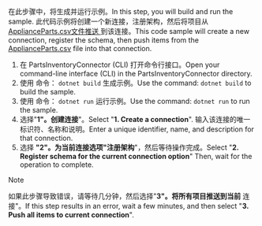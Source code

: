 <!-- markdownlint-disable MD002 MD025 MD041 -->

<span data-ttu-id="426b6-101">在此步骤中，将生成并运行示例。</span><span class="sxs-lookup"><span data-stu-id="426b6-101">In this step, you will build and run the sample.</span></span> <span data-ttu-id="426b6-102">此代码示例将创建一个新连接，注册架构，然后将项目从 [ApplianceParts.csv文件推送 ](https://github.com/microsoftgraph/msgraph-search-connector-sample/blob/master/ApplianceParts.csv) 到该连接。</span><span class="sxs-lookup"><span data-stu-id="426b6-102">This code sample will create a new connection, register the schema, then push items from the [ApplianceParts.csv](https://github.com/microsoftgraph/msgraph-search-connector-sample/blob/master/ApplianceParts.csv) file into that connection.</span></span>

1. <span data-ttu-id="426b6-103">在 PartsInventoryConnector (CLI) 打开命令行接口。</span><span class="sxs-lookup"><span data-stu-id="426b6-103">Open your command-line interface (CLI) in the PartsInventoryConnector directory.</span></span>
2. <span data-ttu-id="426b6-104">使用 命令： `dotnet build` 生成示例。</span><span class="sxs-lookup"><span data-stu-id="426b6-104">Use the command: `dotnet build` to build the sample.</span></span>
3. <span data-ttu-id="426b6-105">使用 命令： `dotnet run` 运行示例。</span><span class="sxs-lookup"><span data-stu-id="426b6-105">Use the command: `dotnet run` to run the sample.</span></span>
4. <span data-ttu-id="426b6-106">选择"**1"。创建连接**"。</span><span class="sxs-lookup"><span data-stu-id="426b6-106">Select "**1. Create a connection**".</span></span> <span data-ttu-id="426b6-107">输入该连接的唯一标识符、名称和说明。</span><span class="sxs-lookup"><span data-stu-id="426b6-107">Enter a unique identifier, name, and description for that connection.</span></span>
5. <span data-ttu-id="426b6-108">选择 **"2"。为当前连接选项"注册架构**"，然后等待操作完成。</span><span class="sxs-lookup"><span data-stu-id="426b6-108">Select "**2. Register schema for the current connection option**" Then, wait for the operation to complete.</span></span>

  > [!NOTE]
  > <span data-ttu-id="426b6-109">如果此步骤导致错误，请等待几分钟，然后选择"**3"。将所有项目推送到当前** 连接"。</span><span class="sxs-lookup"><span data-stu-id="426b6-109">If this step results in an error, wait a few minutes, and then select "**3. Push all items to current connection**".</span></span>
